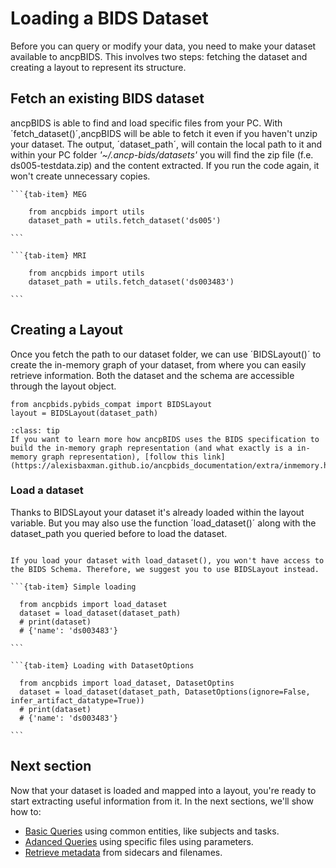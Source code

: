 # Loading a BIDS Dataset
Before you can query or modify your data, you need to make your dataset available to ancpBIDS. This involves two steps: fetching the dataset and creating a layout to represent its structure.


## Fetch an existing BIDS dataset

ancpBIDS is able to find and load specific files from your PC. With ´fetch_dataset()´,ancpBIDS will be able to fetch it even if you haven't unzip your dataset. The output, ´dataset_path´, will contain the local path to it and within your PC folder _'~/.ancp-bids/datasets'_ you will find the zip file (f.e. ds005-testdata.zip) and the content extracted. If you run the code again, it won't create unnecessary copies.


````{tab-set}
```{tab-item} MEG

    from ancpbids import utils
    dataset_path = utils.fetch_dataset('ds005')

```

```{tab-item} MRI

    from ancpbids import utils
    dataset_path = utils.fetch_dataset('ds003483')

```
````


## Creating a Layout
Once you fetch the path to our dataset folder, we can use ´BIDSLayout()´ to create the in-memory graph of your dataset, from where you can easily retrieve information. Both the dataset and the schema are accessible through the layout object.


    from ancpbids.pybids_compat import BIDSLayout
    layout = BIDSLayout(dataset_path)


  
```{admonition} In-memory graph?
:class: tip
If you want to learn more how ancpBIDS uses the BIDS specification to build the in-memory graph representation (and what exactly is a in-memory graph representation), [follow this link](https://alexisbaxman.github.io/ancpbids_documentation/extra/inmemory.html).

```
    
### Load a dataset
Thanks to BIDSLayout your dataset it's already loaded within the layout variable. But you may also use the function ´load_dataset()´ along with the dataset_path you queried before to load the dataset. 


```{warning}

If you load your dataset with load_dataset(), you won't have access to the BIDS Schema. Therefore, we suggest you to use BIDSLayout instead.

```

````{tab-set}
```{tab-item} Simple loading

  from ancpbids import load_dataset
  dataset = load_dataset(dataset_path)
  # print(dataset)
  # {'name': 'ds003483'}

```

```{tab-item} Loading with DatasetOptions

  from ancpbids import load_dataset, DatasetOptins
  dataset = load_dataset(dataset_path, DatasetOptions(ignore=False, infer_artifact_datatype=True))
  # print(dataset)
  # {'name': 'ds003483'}

```
````



## Next section
Now that your dataset is loaded and mapped into a layout, you're ready to start extracting useful information from it. In the next sections, we'll show how to:
* [Basic Queries](https://ancplaboldenburg.github.io/ancpbids_documentation/query/basic.html) using common entities, like subjects and tasks.
* [Adanced Queries](https://ancplaboldenburg.github.io/ancpbids_documentation/query/advanced.html) using specific files using parameters.
* [Retrieve metadata](https://ancplaboldenburg.github.io/ancpbids_documentation/query/metadata.html) from sidecars and filenames.


